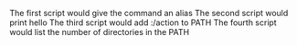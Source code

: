 The first script would give the command an alias
The second script would print hello <username>
The third script would add :/action to PATH
The fourth script would list the number of directories in the PATH

